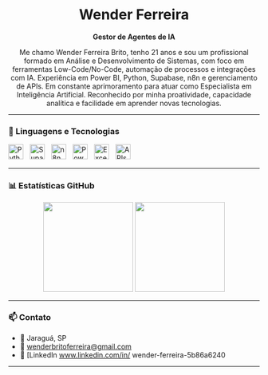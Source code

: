 <h1 align="center"> Wender Ferreira</h1>
<p align="center"><strong>Gestor de Agentes de IA</strong></p>

<p align="center">
Me chamo Wender Ferreira Brito, tenho 21 anos e sou um profissional formado em Análise e Desenvolvimento de Sistemas, com foco em ferramentas Low-Code/No-Code, automação de processos e integrações com IA. Experiência em Power BI, Python, Supabase, n8n e gerenciamento de APIs. Em constante aprimoramento para atuar como Especialista em Inteligência Artificial. Reconhecido por minha proatividade, capacidade analítica e facilidade em aprender novas tecnologias.
</p>

---

### 🧠 Linguagens e Tecnologias

<img align="left" alt="Python" width="30px" style="padding-right: 10px;" src="https://cdn.jsdelivr.net/gh/devicons/devicon@latest/icons/python/python-original.svg" />
<img align="left" alt="Supabase" width="30px" style="padding-right: 10px;" src="https://cdn.jsdelivr.net/gh/devicons/devicon@latest/icons/supabase/supabase-original.svg" />
<img align="left" alt="n8n" width="30px" style="padding-right: 10px;" src="https://cdn.jsdelivr.net/gh/devicons/devicon@latest/icons/n8n/n8n-original.svg" />
<img align="left" alt="Power BI" width="30px" style="padding-right: 10px;" src="https://img.icons8.com/color/48/000000/power-bi.png" />
<img align="left" alt="Excel" width="30px" style="padding-right: 10px;" src="https://img.icons8.com/color/48/000000/microsoft-excel-2019--v1.png" />
<img align="left" alt="APIs" width="30px" style="padding-right: 10px;" src="https://img.icons8.com/external-others-pike-picture/50/external-api-web-development-others-pike-picture.png" />
<br/><br/>

---

### 📊 Estatísticas GitHub

<p align="center">
  <img 
    src="https://github-readme-stats.vercel.app/api?username=WENDER&show_icons=true&theme=tokyonight&locale=pt-br" 
    height="180"
  />
  <img 
    src="https://github-readme-stats.vercel.app/api/top-langs/?username=WENDER&layout=compact&theme=tokyonight&locale=pt-br"
    height="180"
  />
</p>

---

### 📫 Contato

- 📍 Jaraguá, SP  
- 📧 wenderbritoferreira@gmail.com  
- 💼 [LinkedIn www.linkedin.com/in/
wender-ferreira-5b86a6240
 

---

